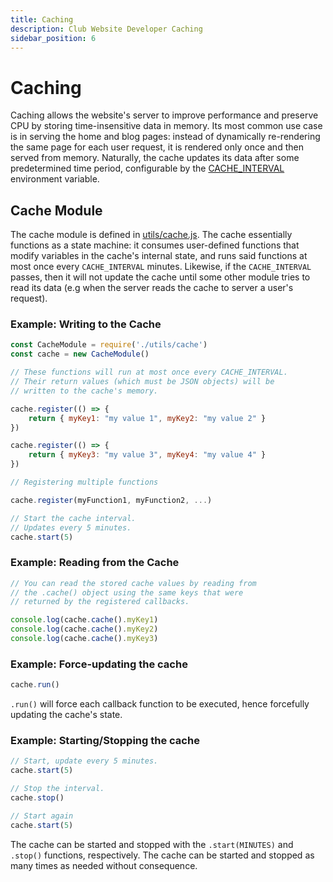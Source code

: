 ```yaml
---
title: Caching
description: Club Website Developer Caching
sidebar_position: 6
---
```


# Caching

Caching allows the website's server to improve performance and preserve CPU by storing time-insensitive data in memory. Its most common use case is in serving the home and blog pages: instead of dynamically re-rendering the same page for each user request, it is rendered only once and then served from memory. Naturally, the cache updates its data after some predetermined time period, configurable by the [CACHE_INTERVAL](/docs/website/Developers/configuration#caching) environment variable.

## Cache Module

The cache module is defined in [utils/cache.js](https://github.com/ufosc/Club_Website_2/blob/main/utils/cache.js). The cache essentially functions as a state machine: it consumes user-defined functions that modify variables in the cache's internal state, and runs said functions at most once every `CACHE_INTERVAL` minutes. Likewise, if the `CACHE_INTERVAL` passes, then it will not update the cache until some other module tries to read its data (e.g when the server reads the cache to server a user's request).

### Example: Writing to the Cache
```js
const CacheModule = require('./utils/cache')
const cache = new CacheModule()

// These functions will run at most once every CACHE_INTERVAL.
// Their return values (which must be JSON objects) will be
// written to the cache's memory.

cache.register(() => {
	return { myKey1: "my value 1", myKey2: "my value 2" }
})

cache.register(() => {
	return { myKey3: "my value 3", myKey4: "my value 4" }
})

// Registering multiple functions

cache.register(myFunction1, myFunction2, ...)

// Start the cache interval.
// Updates every 5 minutes.
cache.start(5)
```

### Example: Reading from the Cache
```js
// You can read the stored cache values by reading from
// the .cache() object using the same keys that were
// returned by the registered callbacks.

console.log(cache.cache().myKey1)
console.log(cache.cache().myKey2)
console.log(cache.cache().myKey3)
```

### Example: Force-updating the cache
```js
cache.run()
```

`.run()` will force each callback function to be executed, hence forcefully updating the cache's state.

### Example: Starting/Stopping the cache

```js
// Start, update every 5 minutes.
cache.start(5)

// Stop the interval.
cache.stop()

// Start again
cache.start(5)
```

The cache can be started and stopped with the `.start(MINUTES)` and `.stop()` functions, respectively. The cache can be started and stopped as many times as needed without consequence.

